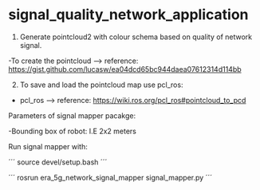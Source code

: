# signal_quality_network_application

1) Generate pointcloud2 with colour schema based on quality of network signal.

  -To create the pointcloud --> reference: https://gist.github.com/lucasw/ea04dcd65bc944daea07612314d114bb
  
 2) To save and load the pointcloud map use pcl_ros:
 
  - pcl_ros --> reference: https://wiki.ros.org/pcl_ros#pointcloud_to_pcd
 
 Parameters of signal mapper pacakge:
 
  -Bounding box of robot: I.E 2x2 meters
 



Run signal mapper with:

´´´
source devel/setup.bash
´´´

´´´
rosrun era_5g_network_signal_mapper signal_mapper.py 
´´´
